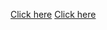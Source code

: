 <a href="https://woah-staging.app.link/customer=1000&customerMessage=xyz" target="_blank">Click here</a>
<a href="https://woah.app.link/customer=1000&customerMessage=xyz" target="_blank">Click here</a>
